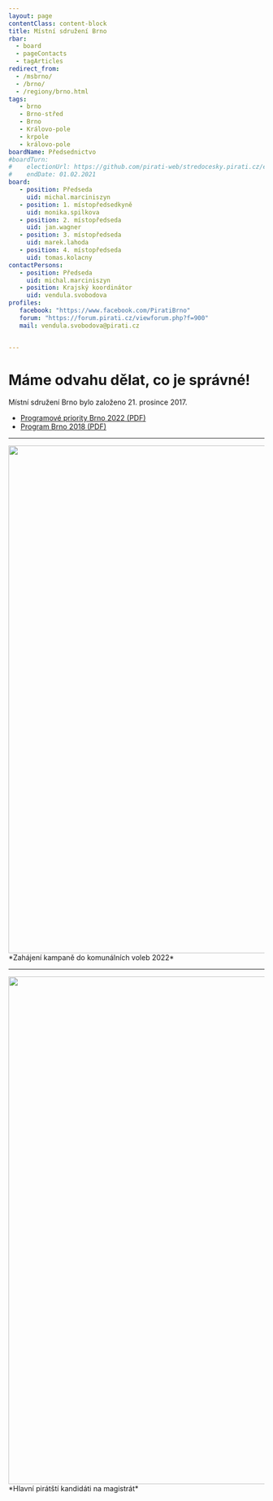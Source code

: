 ```yaml
---
layout: page
contentClass: content-block
title: Místní sdružení Brno
rbar:
  - board
  - pageContacts
  - tagArticles
redirect_from:
  - /msbrno/
  - /brno/
  - /regiony/brno.html
tags:
   - brno
   - Brno-střed
   - Brno
   - Královo-pole
   - krpole
   - královo-pole
boardName: Předsednictvo
#boardTurn:
#    electionUrl: https://github.com/pirati-web/stredocesky.pirati.cz/edit/master/kladno/index.md
#    endDate: 01.02.2021
board:
   - position: Předseda
     uid: michal.marciniszyn
   - position: 1. místopředsedkyně
     uid: monika.spilkova
   - position: 2. místopředseda
     uid: jan.wagner
   - position: 3. místopředseda
     uid: marek.lahoda
   - position: 4. místopředseda
     uid: tomas.kolacny
contactPersons:
   - position: Předseda
     uid: michal.marciniszyn
   - position: Krajský koordinátor
     uid: vendula.svobodova
profiles:
   facebook: "https://www.facebook.com/PiratiBrno"
   forum: "https://forum.pirati.cz/viewforum.php?f=900"
   mail: vendula.svobodova@pirati.cz


---
```


# Máme odvahu dělat, co je správné!

Místní sdružení Brno bylo založeno 21. prosince 2017. 

* [Programové priority Brno 2022 (PDF)](https://a.pirati.cz/jihomoravsky/pdf/brno-priority.pdf)
* [Program Brno 2018 (PDF)](https://a.pirati.cz/jihomoravsky/pdf/brno-program.pdf)

<hr>

<img src="https://a.pirati.cz/crop/1200x675/jihomoravsky/img/posts/zahajeni1.jpg" width="1000">
*Zahájení kampaně do komunálních voleb 2022* 


<hr>

<img src="https://a.pirati.cz/crop/1200x675/jihomoravsky/img/posts/top6.jpg" width="1000">
*Hlavní pirátští kandidáti na magistrát* 
